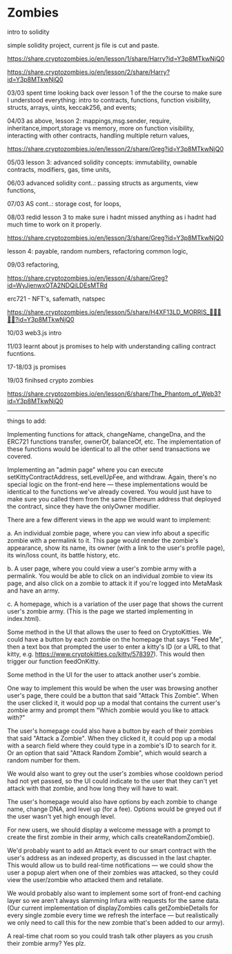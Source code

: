 # Zombies

intro to solidity

simple solidity project, current js file is cut and paste.

https://share.cryptozombies.io/en/lesson/1/share/Harry?id=Y3p8MTkwNjQ0

https://share.cryptozombies.io/en/lesson/2/share/Harry?id=Y3p8MTkwNjQ0

03/03 spent time looking back over lesson 1 of the the course to make sure I understood everything:
intro to contracts, functions, function visibility, structs, arrays, uints, keccak256, and events;

04/03 as above, lesson 2:
mappings,msg.sender, require, inheritance,import,storage vs memory, more on function visibility,
interacting with other contracts, handling multiple return values,

https://share.cryptozombies.io/en/lesson/2/share/Greg?id=Y3p8MTkwNjQ0

05/03 lesson 3: advanced solidity concepts:
immutability, ownable contracts, modifiers, gas, time units,

06/03 advanced solidity cont..:
passing structs as arguments, view functions,

07/03 AS cont..:
storage cost, for loops,

08/03 redid lesson 3 to make sure i hadnt missed anything as i hadnt had much time to work on it properly.

https://share.cryptozombies.io/en/lesson/3/share/Greg?id=Y3p8MTkwNjQ0

lesson 4: payable, random numbers, refactoring common logic,

09/03 refactoring,

https://share.cryptozombies.io/en/lesson/4/share/Greg?id=WyJjenwxOTA2NDQiLDEsMTRd

erc721 - NFT's, safemath, natspec

https://share.cryptozombies.io/en/lesson/5/share/H4XF13LD_MORRIS_💯💯😎💯💯?id=Y3p8MTkwNjQ0

10/03 web3.js intro

11/03 learnt about js promises to help with understanding calling contract fucntions.

17-18/03 js promises

19/03 finihsed crypto zombies

https://share.cryptozombies.io/en/lesson/6/share/The_Phantom_of_Web3?id=Y3p8MTkwNjQ0

---

things to add:

Implementing functions for attack, changeName, changeDna, and the ERC721 functions transfer, ownerOf, balanceOf, etc. The implementation of these functions would be identical to all the other send transactions we covered.

Implementing an "admin page" where you can execute setKittyContractAddress, setLevelUpFee, and withdraw. Again, there's no special logic on the front-end here — these implementations would be identical to the functions we've already covered. You would just have to make sure you called them from the same Ethereum address that deployed the contract, since they have the onlyOwner modifier.

There are a few different views in the app we would want to implement:

a. An individual zombie page, where you can view info about a specific zombie with a permalink to it. This page would render the zombie's appearance, show its name, its owner (with a link to the user's profile page), its win/loss count, its battle history, etc.

b. A user page, where you could view a user's zombie army with a permalink. You would be able to click on an individual zombie to view its page, and also click on a zombie to attack it if you're logged into MetaMask and have an army.

c. A homepage, which is a variation of the user page that shows the current user's zombie army. (This is the page we started implementing in index.html).

Some method in the UI that allows the user to feed on CryptoKitties. We could have a button by each zombie on the homepage that says "Feed Me", then a text box that prompted the user to enter a kitty's ID (or a URL to that kitty, e.g. https://www.cryptokitties.co/kitty/578397). This would then trigger our function feedOnKitty.

Some method in the UI for the user to attack another user's zombie.

One way to implement this would be when the user was browsing another user's page, there could be a button that said "Attack This Zombie". When the user clicked it, it would pop up a modal that contains the current user's zombie army and prompt them "Which zombie would you like to attack with?"

The user's homepage could also have a button by each of their zombies that said "Attack a Zombie". When they clicked it, it could pop up a modal with a search field where they could type in a zombie's ID to search for it. Or an option that said "Attack Random Zombie", which would search a random number for them.

We would also want to grey out the user's zombies whose cooldown period had not yet passed, so the UI could indicate to the user that they can't yet attack with that zombie, and how long they will have to wait.

The user's homepage would also have options by each zombie to change name, change DNA, and level up (for a fee). Options would be greyed out if the user wasn't yet high enough level.

For new users, we should display a welcome message with a prompt to create the first zombie in their army, which calls createRandomZombie().

We'd probably want to add an Attack event to our smart contract with the user's address as an indexed property, as discussed in the last chapter. This would allow us to build real-time notifications — we could show the user a popup alert when one of their zombies was attacked, so they could view the user/zombie who attacked them and retaliate.

We would probably also want to implement some sort of front-end caching layer so we aren't always slamming Infura with requests for the same data. (Our current implementation of displayZombies calls getZombieDetails for every single zombie every time we refresh the interface — but realistically we only need to call this for the new zombie that's been added to our army).

A real-time chat room so you could trash talk other players as you crush their zombie army? Yes plz.
